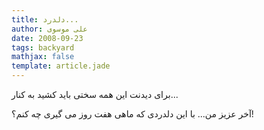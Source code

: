 ```yaml
---
title: دلدرد...
author: علی موسوی
date: 2008-09-23
tags: backyard
mathjax: false
template: article.jade
---
```


برای دیدنت این همه سختی باید کشید به کنار...

آخر عزیز من... با این دلدردی که ماهی هفت روز می گیری چه کنم؟!
